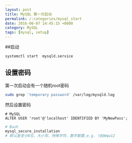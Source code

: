 ```yaml
---
layout: post
title: MySQL 第一次启动
permalink: /:categories/mysql_start
date: 2016-06-07 14:45:15 +0800
category: MySQL
tags: [mysql, setup]
---
```


##启动

```bash
systemctl start  mysqld.service
```

## 设置密码

第一次启动会有一个随机root密码

```bash
sudo grep 'temporary password' /var/log/mysqld.log
```

然后设置密码

```mysql
# MySQL
ALTER USER 'root'@'localhost' IDENTIFIED BY 'MyNewPass';
```

```bash
# Bash
mysql_secure_installation
# 默认是至少8位，大小写，特殊字符，数字都要,e.g. !@QWqw12
```
